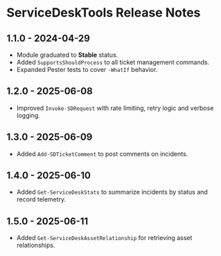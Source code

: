 # ServiceDeskTools Release Notes

## 1.1.0 - 2024-04-29
- Module graduated to **Stable** status.
- Added `SupportsShouldProcess` to all ticket management commands.
- Expanded Pester tests to cover `-WhatIf` behavior.

## 1.2.0 - 2025-06-08
- Improved `Invoke-SDRequest` with rate limiting, retry logic and verbose logging.

## 1.3.0 - 2025-06-09
- Added `Add-SDTicketComment` to post comments on incidents.

## 1.4.0 - 2025-06-10
- Added `Get-ServiceDeskStats` to summarize incidents by status and record telemetry.

## 1.5.0 - 2025-06-11
- Added `Get-ServiceDeskAssetRelationship` for retrieving asset relationships.

